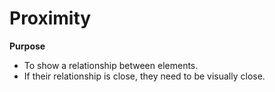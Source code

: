 # Proximity
**Purpose**

- To show a relationship between elements.
- If their relationship is close, they need to be visually close.
